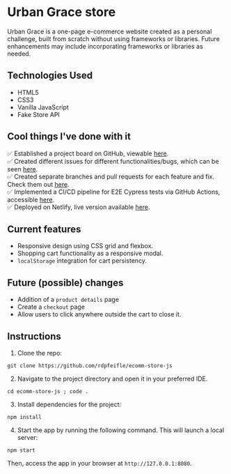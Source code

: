 # Urban Grace store

Urban Grace is a one-page e-commerce website created as a personal challenge, built from scratch without using frameworks or libraries. Future enhancements may include incorporating frameworks or libraries as needed.

## Technologies Used

- HTML5
- CSS3
- Vanilla JavaScript
- Fake Store API

## Cool things I've done with it

✅ Established a project board on GitHub, viewable [here](https://github.com/users/rdpfeifle/projects/6).  
✅ Created different issues for different functionalities/bugs, which can be seen [here](https://github.com/rdpfeifle/ecomm-store-js/issues).  
✅ Created separate branches and pull requests for each feature and fix. Check them out [here](https://github.com/rdpfeifle/ecomm-store-js/pulls).  
✅ Implemented a CI/CD pipeline for E2E Cypress tests via GitHub Actions, accessible [here](https://github.com/rdpfeifle/ecomm-store-js/actions).  
✅ Deployed on Netlify, live version available [here](https://vanilla-js-store-f62b9a.netlify.app).

## Current features

- Responsive design using CSS grid and flexbox.
- Shopping cart functionality as a responsive modal.
- `localStorage` integration for cart persistency.

## Future (possible) changes

- Addition of a `product details` page
- Create a `checkout` page
- Allow users to click anywhere outside the cart to close it.

## Instructions

1. Clone the repo:

```
git clone https://github.com/rdpfeifle/ecomm-store-js
```

2. Navigate to the project directory and open it in your preferred IDE.

```
cd ecomm-store-js ; code .
```

3. Install dependencies for the project:

```
npm install
```

4. Start the app by running the following command. This will launch a local server:

```
npm start
```

Then, access the app in your browser at `http://127.0.0.1:8080`.
